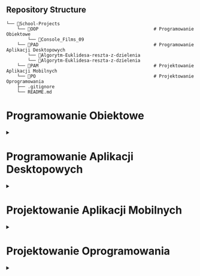 ## Repository Structure

```
└── 📁School-Projects
    └── 📁OOP                                           # Programowanie Obiektowe
        └── 📁Console_Films_09
    └── 📁PAD                                           # Programowanie Aplikacji Desktopowych
        └── 📁Algorytm-Euklidesa-reszta-z-dzielenia
        └── 📁Algorytm-Euklidesa-reszta-z-dzielenia
    └── 📁PAM                                           # Projektowanie Aplikacji Mobilnych
    └── 📁PO                                            # Projektowanie Oprogramowania
    ├── .gitignore
    └── README.md
```

<div>
    <h1>Programowanie Obiektowe</h1>
    <details>
        <summary></summary>
        <ul>
            <li><a href="OOP/KONSOLA_oop_klasa_filmy/">KONSOLA_oop_klasa_filmy</a></li>
        </ul>
    </details>
</div>

<div>
    <h1>Programowanie Aplikacji Desktopowych</h1>
    <details>
        <summary></summary>
        <ul>
            <li><a href="PAD/Algorytm-Euklidesa-reszta-z-dzielenia/">Algorytm-Euklidesa-reszta-z-dzielenia</a></li>
            <li><a href="PAD/Algorytm-Euklidesa-odejmowanie/">Algorytm-Euklidesa-odejmowanie</a></li>
        </ul>
    </details>
</div>

<div>
    <h1>Projektowanie Aplikacji Mobilnych</h1>
    <details>
        <summary></summary>
        <ul>
        </ul>
    </details>
</div>

<div>
    <h1>Projektowanie Oprogramowania</h1>
    <details>
        <summary></summary>
        <ul>
        </ul>
    </details>
</div>
